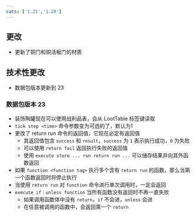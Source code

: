 ```yaml
---
cats: ['1.21','1.20']
---
```

## 更改
* 更新了铜门和铜活板门的材质
## 技术性更改
* 数据包版本更新到 23
### 数据包版本 23
* 装饰陶罐现在可以使用战利品表，会从 LootTable 标签键读取
* `tick step <time>` 命令参数变为可选的了，默认为1
* 更改了 return run 命令的返回值，它现在必定有返回值
    * 其返回值包含 `success` 和 `result`，`success` 为 `1` 表示执行成功，`0` 为失败
    * 可以使用 `return fail` 返回执行失败的返回值
    * 使用 `execute store ... run return run ...` 可以储存结果并向其外函数返回
* 如果 `function <function tag>` 执行多个含有 `return run` 的函数，那么当第一个函数返回时将停止执行
* 当使用 `return run` 对 `function` 命令进行单次调用时，一定会返回
* `execute if｜unless function` 当所有函数没有返回时不再一直失败
    * 如果调用函数体中没有 `return`，`if` 不会进，`unless` 会进
    * 在任意被调用的函数中，会返回第一个 `return`